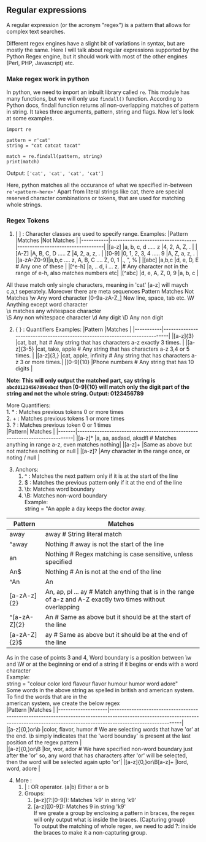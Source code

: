 ## Regular expressions
A regular expression (or the acronym "regex") is a pattern that allows for complex text searches.

Different regex engines have a slight bit of variations in syntax, but are mostly the same.
Here I will talk about regular expressions supported by the Python Regex engine, but it should 
work with most of the other engines (Perl, PHP, Javascript) etc.

### Make regex work in python
In python, we need to import an inbuilt library called `re`. This module has many functions, but we will
only use `findall()` function.
According to Python docs, findall function returns all non-overlapping matches of pattern in string.
It takes three arguments, pattern, string and flags. Now let's look at some examples.

```python3
import re

pattern = r'cat'
string = "cat catcat tacat"

match = re.findall(pattern, string)
print(match)
```
Output: `['cat', 'cat', 'cat', 'cat']`

Here, python matches all the occurance of what we specified in-between `re'<pattern-here>'`
Apart from literal strings like cat, there are special reserved character combinations or tokens, that 
are used for matching whole strings.

### Regex Tokens
1. \[ ] : Character classes are used to specify range.
Examples:
|Pattern 	|Matches							|Not Matches						|
|-----------|-----------------------------------|-----------------------------------|
|\[a-z] 		|a, b, c, d ..... z					|4, 2, A, Z, .						|
|\[A-Z]		|A, B, C, D ..... Z					|4, 2, a, z, .						|
|\[0-9] 		|0, 1, 2, 3, 4 ..... 9				|A, Z, a, z, .						|
|\[a-zA-Z0-9]|a,b,c .... z, A, B, C .... Z, 0, 1	|., \", %							|
|\[abc]		|a,b,c								|d, e, D, E		# Any one of these 	|
|\[^e-h]		|a, ..  d, i ... z.					|# Any character not in the range of e-h, also matches numbers etc|
|\[^abc]		|d, e, A, Z, 0, 9					|a, b, c 							|

All these match only single characters, meaning in 'cat' [a-z] will maych c,a,t seperately.
Moreover there are meta sequences
	Pattern		Matches					Not Matches
	\w		Any word character [0-9a-zA-Z_]		New line, space, tab etc.
	\W		Anything except word character				
	\s		matches any whitespace character		
	\S		Any non whitespace character 
	\d		Any digit
	\D		Any non digit  

2. { } : Quantifiers
Examples:
|Pattern	|Matches 																	 |
|-----------|----------------------------------------------------------------------------|
|\[a-z]{3}	|cat, bat, hat 		# Any string that has characters a-z exactly 3 times.	 |
|\[a-z]{3-5}	|cat, take, apple	# Any string that has characters a-z 3,4 or 5 times. |
|\[a-z]{3,}	|cat, apple, infinity	# Any string that has characters a-z 3 or more times.|
|\[0-9]{10}	|Phone numbers		# Any string that has 10 digits							 |

**Note: This will only output the matched part, say string is `abcd01234567890abcd` then [0-9]{10} will match only the 
digit part of the string and not the whole string. Output: 0123456789**

More Quantifiers:  
	1. * : Matches previous tokens 0 or more times  
	2. + : Matches previous tokens 1 or more times  
	3. ? : Matches previous token 0 or 1 times  
|Pattern|	Matches  																 |
|-------|----------------------------------------------------------------------------|
|\[a-z]*	|a, aa, asdasd, aksdfl	# Matches anything in range a-z, even matches nothing| 
|\[a-z]+	|Same as above but not matches nothing or null  							 |
|\[a-z]?	|Any character in the range once, or noting / null  						 |

3. Anchors:  
	1. ^ : Matches the next pattern only if it is at the start of the line  
	2. $ : Matches the previous pattern only if it at the end of the line  
	3. \b: Matches word boundary  
	4. \B: Matches non-word boundary  
Example:  
	string = "An apple a day keeps the doctor away.  

|Pattern	 |	Matches 																								  |
|------------|------------------------------------------------------------------------------------------------------------|	
|away		 |away			# String literal match  																	  |
|^away		 |Nothing			# away is not the start of the line                                                       |
|an		     |Nothing			# Regex matching is case sensitive, unless specified  									  |
|An$		 |Nothing			# An is not at the end of the line  													  |
|^An		 |An			  																							  |
|\[a-zA-z]{2} |An, ap, pl ... ay	# Match anything that is in the range of a-z and A-Z exactly two times without overlapping|  
|^\[a-zA-Z]{2}|An			# Same as above but it should be at the start of the line  									  |
|\[a-zA-Z]{2}$|ay			# Same as above but it should be at the end of the line  									  |

As in the case of points 3 and 4, Word boundary is a position between \w and \W or at the beginning or end of a string
if it begins or ends with a word character  
Example:  
	string = "colour color lord flavour flavor humour humor word adore"  
	Some words in the above string as spelled in british and american system. To find the words that are in the   
	american system, we create the below regex  
|Pattern 			 |Matches  																																												  |
|--------------------|-----------------------------------------------------------------------------------------------------------------------------------------------------------------------------------------|	
|\[a-z]{0,}or\b 		 |color, flavor, humor	# We are selecting words that have 'or' at the end. \b simply indicates that the 'word bounday' is present at the last position of the regex pattern              |  
|\[a-z]{0,}or\B       |lor, wor, ador		# We have specified non-word boundary just after the 'or' so, any word that has characters after 'or' will be selected, then the word will be selected again upto 'or'|
|\[a-z]{0,}or\B[a-z]+ |lord, word, adore	  																																									  |

4. More :  
	1. | : OR operator. (a|b) Either a or b  
	2. Groups:  
		1. \[a-z](?:[0-9]): Matches 'k9' in string 'k9'  
		2. \[a-z]([0-9]):   Matches 9 in string 'k9'  
	   If we greate a group by enclosing a pattern in braces, the regex will only output what is inside the braces. (Capturing group)  
	   To output the matching of whole regex, we need to add ?: inside the braces to make it a non-capturing group.  
